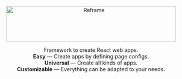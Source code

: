 [<p align="center"><img src='https://github.com/brillout/reframe/raw/master/docs/logo/logo-with-title.svg?sanitize=true' width=450 height=94 style="max-width:100%;" alt="Reframe"/></p>](https://github.com/brillout/reframe)

<div align="center" dir="">
    Framework to create React web apps.
</div>

<div align="center" dir="">
    <b>Easy</b> &mdash; Create apps by defining page configs.
</div>
<div align="center" dir="">
    <b>Universal</b> &mdash; Create all kinds of apps.
</div>
<div align="center" dir="">
    <b>Customizable</b> &mdash; Everything can be adapted to your needs.
</div>

<br/>
